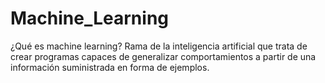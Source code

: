 # Machine_Learning

¿Qué es machine learning?
Rama de la inteligencia artificial que trata de crear programas capaces de generalizar
comportamientos a partir de una información suministrada en forma de ejemplos.

